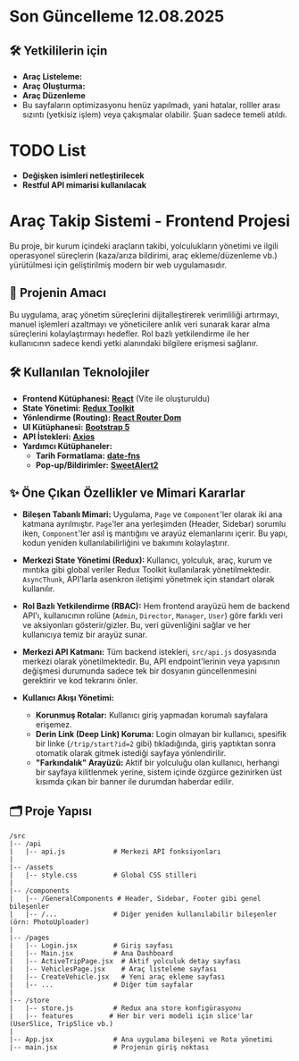 # Son Güncelleme 12.08.2025
## 🛠️ Yetkililerin için

- **Araç Listeleme:** 
- **Araç Oluşturma:**
- **Araç Düzenleme**
- Bu sayfaların optimizasyonu henüz yapılmadı, yani hatalar, rolller arası sızıntı (yetkisiz işlem) veya çakışmalar olabilir. Şuan sadece temeli atıldı.

# TODO List
- **Değişken isimleri netleştirilecek**
- **Restful API mimarisi kullanılacak**

# Araç Takip Sistemi - Frontend Projesi

Bu proje, bir kurum içindeki araçların takibi, yolculukların yönetimi ve ilgili operasyonel süreçlerin (kaza/arıza bildirimi, araç ekleme/düzenleme vb.) yürütülmesi için geliştirilmiş modern bir web uygulamasıdır.

## 🚀 Projenin Amacı

Bu uygulama, araç yönetim süreçlerini dijitalleştirerek verimliliği artırmayı, manuel işlemleri azaltmayı ve yöneticilere anlık veri sunarak karar alma süreçlerini kolaylaştırmayı hedefler. Rol bazlı yetkilendirme ile her kullanıcının sadece kendi yetki alanındaki bilgilere erişmesi sağlanır.

## 🛠️ Kullanılan Teknolojiler

- **Frontend Kütüphanesi:** [**React**](https://reactjs.org/) (Vite ile oluşturuldu)
- **State Yönetimi:** [**Redux Toolkit**](https://redux-toolkit.js.org/)
- **Yönlendirme (Routing):** [**React Router Dom**](https://reactrouter.com/)
- **UI Kütüphanesi:** [**Bootstrap 5**](https://getbootstrap.com/)
- **API İstekleri:** [**Axios**](https://axios-http.com/)
- **Yardımcı Kütüphaneler:**
  - **Tarih Formatlama:** [**date-fns**](https://date-fns.org/)
  - **Pop-up/Bildirimler:** [**SweetAlert2**](https://sweetalert2.github.io/)

## ✨ Öne Çıkan Özellikler ve Mimari Kararlar

- **Bileşen Tabanlı Mimari:** Uygulama, `Page` ve `Component`'ler olarak iki ana katmana ayrılmıştır. `Page`'ler ana yerleşimden (Header, Sidebar) sorumlu iken, `Component`'ler asıl iş mantığını ve arayüz elemanlarını içerir. Bu yapı, kodun yeniden kullanılabilirliğini ve bakımını kolaylaştırır.

- **Merkezi State Yönetimi (Redux):** Kullanıcı, yolculuk, araç, kurum ve mıntıka gibi global veriler Redux Toolkit kullanılarak yönetilmektedir. `AsyncThunk`, API'larla asenkron iletişimi yönetmek için standart olarak kullanılır.

- **Rol Bazlı Yetkilendirme (RBAC):** Hem frontend arayüzü hem de backend API'ı, kullanıcının rolüne (`Admin`, `Director`, `Manager`, `User`) göre farklı veri ve aksiyonları gösterir/gizler. Bu, veri güvenliğini sağlar ve her kullanıcıya temiz bir arayüz sunar.

- **Merkezi API Katmanı:** Tüm backend istekleri, `src/api.js` dosyasında merkezi olarak yönetilmektedir. Bu, API endpoint'lerinin veya yapısının değişmesi durumunda sadece tek bir dosyanın güncellenmesini gerektirir ve kod tekrarını önler.

- **Kullanıcı Akışı Yönetimi:**
  - **Korunmuş Rotalar:** Kullanıcı giriş yapmadan korumalı sayfalara erişemez.
  - **Derin Link (Deep Link) Koruma:** Login olmayan bir kullanıcı, spesifik bir linke (`/trip/start?id=2` gibi) tıkladığında, giriş yaptıktan sonra otomatik olarak gitmek istediği sayfaya yönlendirilir.
  - **"Farkındalık" Arayüzü:** Aktif bir yolculuğu olan kullanıcı, herhangi bir sayfaya kilitlenmek yerine, sistem içinde özgürce gezinirken üst kısımda çıkan bir banner ile durumdan haberdar edilir.


## 🗂️ Proje Yapısı

```
/src
|-- /api
|   |-- api.js            # Merkezi API fonksiyonları
|
|-- /assets
|   |-- style.css         # Global CSS stilleri
|
|-- /components
|   |-- /GeneralComponents # Header, Sidebar, Footer gibi genel bileşenler
|   |-- /...              # Diğer yeniden kullanılabilir bileşenler (örn: PhotoUploader)
|
|-- /pages
|   |-- Login.jsx         # Giriş sayfası
|   |-- Main.jsx          # Ana Dashboard
|   |-- ActiveTripPage.jsx  # Aktif yolculuk detay sayfası
|   |-- VehiclesPage.jsx    # Araç listeleme sayfası
|   |-- CreateVehicle.jsx   # Yeni araç ekleme sayfası
|   |-- ...               # Diğer tüm sayfalar
|
|-- /store
|   |-- store.js          # Redux ana store konfigürasyonu
|   |-- features         # Her bir veri modeli için slice'lar (UserSlice, TripSlice vb.)
|
|-- App.jsx               # Ana uygulama bileşeni ve Rota yönetimi
|-- main.jsx              # Projenin giriş noktası
```